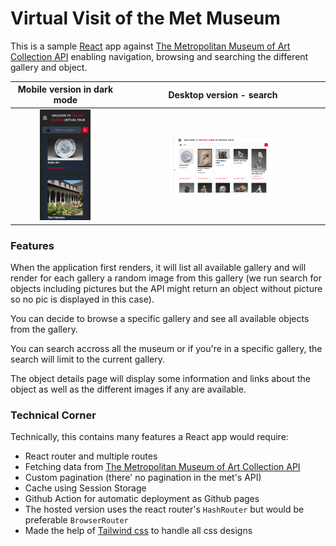 # Virtual Visit of the Met Museum

This is a sample [React](https://react.dev/) app against [The Metropolitan Museum of Art Collection API](https://metmuseum.github.io/) enabling navigation, browsing and searching the different gallery and object.

Mobile version in dark mode                                                              |  Desktop version - search
:---------------------------------------------------------------------------------------:|:---------------------------------------------------------------------------------------:
<img src="./github-img/mobile-dark.png" width="50%" alt="Mobile version in dark mode">   | <img src="./github-img/desktop.png" width="50%" alt="Desktop version - search">


### Features
When the application first renders, it will list all available gallery and will render for each gallery a random image from this gallery (we run search for objects including pictures but the API might return an object without picture so no pic is displayed in this case).

You can decide to browse a specific gallery and see all available objects from the gallery.

You can search accross all the museum or if you're in a specific gallery, the search will limit to the current gallery.

The object details page will display some information and links about the object as well as the different images if any are available.

### Technical Corner
Technically, this contains many features a React app would require:
- React router and multiple routes
- Fetching data from [The Metropolitan Museum of Art Collection API](https://metmuseum.github.io/)
- Custom pagination (there' no pagination in the met's API)
- Cache using Session Storage
- Github Action for automatic deployment as Github pages
- The hosted version uses the react router's `HashRouter` but would be preferable `BrowserRouter`
- Made the help of [Tailwind css](https://tailwindcss.com/) to handle all css designs

